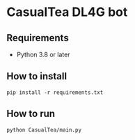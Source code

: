# CasualTea DL4G bot

## Requirements

- Python 3.8 or later

## How to install

    pip install -r requirements.txt

## How to run

    python CasualTea/main.py